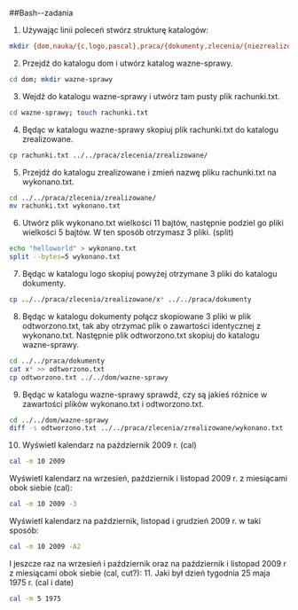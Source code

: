 ##Bash--zadania
1. Używając linii poleceń stwórz strukturę katalogów:
```sh
mkdir {dom,nauka/{c,logo,pascal},praca/{dokumenty,zlecenia/{niezrealizowane,zrealizowane}}} -p
```
2. Przejdź do katalogu dom i utwórz katalog wazne-sprawy.
```sh
cd dom; mkdir wazne-sprawy
```
3. Wejdź do katalogu wazne-sprawy i utwórz tam pusty plik rachunki.txt.
```sh
cd wazne-sprawy; touch rachunki.txt
```
4. Będąc w katalogu wazne-sprawy skopiuj plik rachunki.txt do katalogu zrealizowane.
```sh
cp rachunki.txt ../../praca/zlecenia/zrealizowane/
```
5. Przejdź do katalogu zrealizowane i zmień nazwę pliku rachunki.txt na wykonano.txt.
```sh
cd ../../praca/zlecenia/zrealizowane/
mv rachunki.txt wykonano.txt
```
6. Utwórz plik wykonano.txt wielkości 11 bajtów, następnie podziel go pliki wielkości 5 bajtów. W ten sposób otrzymasz 3 pliki. (split)
```sh
echo "helloworld" > wykonano.txt
split --bytes=5 wykonano.txt
```
7. Będąc w katalogu logo skopiuj powyżej otrzymane 3 pliki do katalogu dokumenty.
```sh
cp ../../praca/zlecenia/zrealizowane/x* ../../praca/dokumenty
```
8. Będąc w katalogu dokumenty połącz skopiowane 3 pliki w plik odtworzono.txt, tak aby otrzymać plik o zawartości identycznej z wykonano.txt. Następnie plik odtworzono.txt skopiuj do katalogu wazne-sprawy.
```sh
cd ../../praca/dokumenty
cat x* >> odtworzono.txt
cp odtworzono.txt ../../dom/wazne-sprawy
```
9. Będąc w katalogu wazne-sprawy sprawdź, czy są jakieś różnice w zawartości plików wykonano.txt i odtworzono.txt.
```sh
cd ../../dom/wazne-sprawy
diff -s odtworzono.txt ../../praca/zlecenia/zrealizowane/wykonano.txt
```
10. Wyświetl kalendarz na październik 2009 r. (cal)
```sh
cal -m 10 2009
```
Wyświetl kalendarz na wrzesień, październik i listopad 2009 r. z miesiącami obok siebie (cal):
```sh
cal -m 10 2009 -3
```
Wyświetl kalendarz na październik, listopad i grudzień 2009 r. w taki sposób:
```sh
cal -m 10 2009 -A2
```
I jeszcze raz na wrzesień i październik oraz na październik i listopad 2009 r z miesiącami obok siebie (cal, cut?):
11. Jaki był dzień tygodnia 25 maja 1975 r. (cal i date)
```sh
cal -m 5 1975
